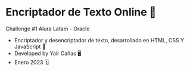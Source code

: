 # Encriptador de Texto Online 🔐

Challenge #1 Alura Latam - Oracle

* Encriptador y desencriptador de texto, desarrollado en HTML, CSS Y JavaScript 🔑
* Developed by Yair Cañas 🖥
* Enero 2023 🗓
